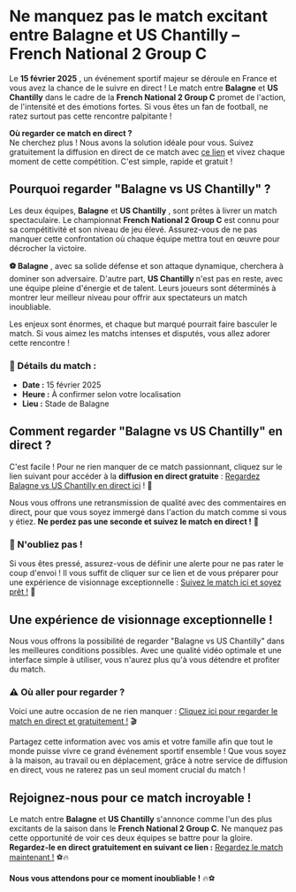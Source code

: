 # Ne manquez pas le match excitant entre Balagne et US Chantilly – French National 2 Group C

Le **15 février 2025** , un événement sportif majeur se déroule en France et vous avez la chance de le suivre en direct ! Le match entre **Balagne** et **US Chantilly** dans le cadre de la **French National 2 Group C** promet de l'action, de l'intensité et des émotions fortes. Si vous êtes un fan de football, ne ratez surtout pas cette rencontre palpitante !

**Où regarder ce match en direct ?**   
 Ne cherchez plus ! Nous avons la solution idéale pour vous. Suivez gratuitement la diffusion en direct de ce match avec [ce lien](https://tinyurl.com/livestreamfreeo?st=Balagne+vs+US+Chantilly&si=ghc) et vivez chaque moment de cette compétition. C'est simple, rapide et gratuit !

## Pourquoi regarder "Balagne vs US Chantilly" ?

Les deux équipes, **Balagne** et **US Chantilly** , sont prêtes à livrer un match spectaculaire. Le championnat **French National 2 Group C** est connu pour sa compétitivité et son niveau de jeu élevé. Assurez-vous de ne pas manquer cette confrontation où chaque équipe mettra tout en œuvre pour décrocher la victoire.

**⚽ Balagne** , avec sa solide défense et son attaque dynamique, cherchera à dominer son adversaire. D'autre part, **US Chantilly** n'est pas en reste, avec une équipe pleine d'énergie et de talent. Leurs joueurs sont déterminés à montrer leur meilleur niveau pour offrir aux spectateurs un match inoubliable.

Les enjeux sont énormes, et chaque but marqué pourrait faire basculer le match. Si vous aimez les matchs intenses et disputés, vous allez adorer cette rencontre !

### 📅 Détails du match :

- **Date :** 15 février 2025
- **Heure :** À confirmer selon votre localisation
- **Lieu :** Stade de Balagne

## Comment regarder "Balagne vs US Chantilly" en direct ?

C'est facile ! Pour ne rien manquer de ce match passionnant, cliquez sur le lien suivant pour accéder à la **diffusion en direct gratuite** : [Regardez Balagne vs US Chantilly en direct ici](https://tinyurl.com/livestreamfreeo?st=Balagne+vs+US+Chantilly&si=ghc) ! 🎥

Nous vous offrons une retransmission de qualité avec des commentaires en direct, pour que vous soyez immergé dans l'action du match comme si vous y étiez. **Ne perdez pas une seconde et suivez le match en direct !** 🌟

### 🔔 N'oubliez pas !

Si vous êtes pressé, assurez-vous de définir une alerte pour ne pas rater le coup d'envoi ! Il vous suffit de cliquer sur ce lien et de vous préparer pour une expérience de visionnage exceptionnelle : [Suivez le match ici et soyez prêt !](https://tinyurl.com/livestreamfreeo?st=Balagne+vs+US+Chantilly&si=ghc) 📲

## Une expérience de visionnage exceptionnelle !

Nous vous offrons la possibilité de regarder "Balagne vs US Chantilly" dans les meilleures conditions possibles. Avec une qualité vidéo optimale et une interface simple à utiliser, vous n'aurez plus qu'à vous détendre et profiter du match.

### ⚠️ Où aller pour regarder ?

Voici une autre occasion de ne rien manquer : [Cliquez ici pour regarder le match en direct et gratuitement !](https://tinyurl.com/livestreamfreeo?st=Balagne+vs+US+Chantilly&si=ghc) 🎬

Partagez cette information avec vos amis et votre famille afin que tout le monde puisse vivre ce grand événement sportif ensemble ! Que vous soyez à la maison, au travail ou en déplacement, grâce à notre service de diffusion en direct, vous ne raterez pas un seul moment crucial du match !

## Rejoignez-nous pour ce match incroyable !

Le match entre **Balagne** et **US Chantilly** s'annonce comme l'un des plus excitants de la saison dans le **French National 2 Group C**. Ne manquez pas cette opportunité de voir ces deux équipes se battre pour la gloire. **Regardez-le en direct gratuitement en suivant ce lien :** [Regardez le match maintenant !](https://tinyurl.com/livestreamfreeo?st=Balagne+vs+US+Chantilly&si=ghc) ⚽🔥

**Nous vous attendons pour ce moment inoubliable !** 🔥⚽

